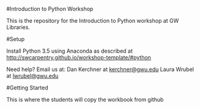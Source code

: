 
#Introduction to Python Workshop

This is the repository for the Introduction to Python workshop at GW Libraries.

#Setup

Install Python 3.5 using Anaconda as described at http://swcarpentry.github.io/workshop-template/#python

Need help?  Email us at:
Dan Kerchner at kerchner@gwu.edu
Laura Wrubel at lwrubel@gwu.edu 

#Getting Started

This is where the students will copy the workbook from github


